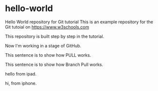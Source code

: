 # hello-world
Hello World repository for Git tutorial
This is an example repository for the Git tutoial on https://www.w3schools.com

This repository is built step by step in the tutorial.

Now I'm working in a stage of GitHub.

This sentence is to show how PULL works.

This sentence is to show how Branch Pull works.

hello from ipad.

hi, from iphone.
